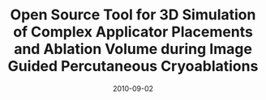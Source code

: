 ---
abstract: ''
authors:
- Wolfgang Schramm
- Servet Tatli
- Kemal Tuncali
- Paul Morrison
- Sota Oguro
- Ron Kikinis
- Frank Rattay
- Thomas Grechenig
date: '2010-09-02'
featured: false
links:
- name: Publik
  url: https://publik.tuwien.ac.at/showentry.php?ID=194264&lang=2
publication_types:
- '1'
publishDate: '2010-09-02'
specifics: null
title: Open Source Tool for 3D Simulation of Complex Applicator Placements and Ablation
  Volume during Image Guided Percutaneous Cryoablations
url_pdf: ''
---